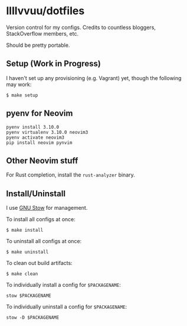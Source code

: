# llllvvuu/dotfiles
Version control for my configs.
Credits to countless bloggers,
StackOverflow members, etc.

Should be pretty portable.

## Setup (Work in Progress)
I haven't set up any provisioning (e.g. Vagrant) yet,
though the following may work:
```
$ make setup
```

## pyenv for Neovim
```
pyenv install 3.10.0
pyenv virtualenv 3.10.0 neovim3
pyenv activate neovim3
pip install neovim pynvim
```

## Other Neovim stuff
For Rust completion, install the `rust-analyzer` binary.

## Install/Uninstall
I use
[GNU Stow](http://brandon.invergo.net/news/2012-05-26-using-gnu-stow-to-manage-your-dotfiles.html)
for management.

To install all configs at once:
```
$ make install
```
To uninstall all configs at once:
```
$ make uninstall
```
To clean out build artifacts:
```
$ make clean
```
To individually install a config for `$PACKAGENAME`:
```
stow $PACKAGENAME
```
To individually uninstall a config for `$PACKAGENAME`:
```
stow -D $PACKAGENAME
```
